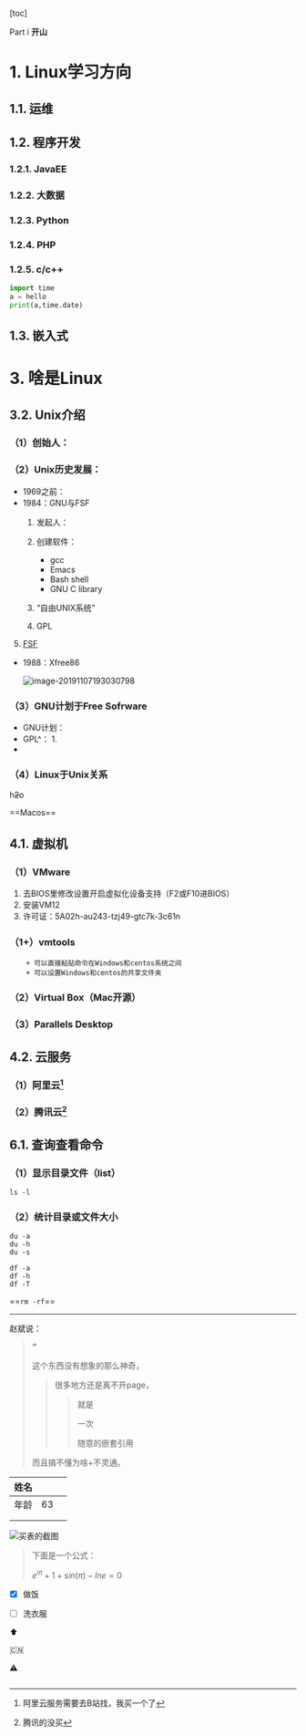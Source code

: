 [toc]



Part i **开山**

# 1. Linux学习方向

## 1.1. 运维

## 1.2. 程序开发

### 1.2.1. JavaEE

### 1.2.2. 大数据

### 1.2.3. Python

### 1.2.4. PHP

### 1.2.5. c/c++



```python
import time
a = hello
print(a,time.date)
```

## 1.3. 嵌入式

# 3. 啥是Linux

## 3.2. Unix介绍

### （1）创始人：

### （2）Unix历史发展：
+ 1969之前：
+ 1984：GNU与FSF
  1. 发起人：
  2. 创建软件：
     + gcc
     + Emacs
     + Bash shell
     + GNU C library
  3. “自由UNIX系统”
  
  4. GPL
  
5. [FSF](http://www.fsf.org/resources)

+ 1988：Xfree86

  <img src="/Users/apple/Library/Application Support/typora-user-images/image-20191107193030798.png" alt="image-20191107193030798"  />

### （3）GNU计划于Free Sofrware

+ GNU计划：
+ GPL^：
  1. 
+ 

### （4）Linux于Unix关系

h~~2~~o

==Macos==

## 4.1. 虚拟机

### （1）VMware

1. 去BIOS里修改设置开启虚拟化设备支持（F2或F10进BIOS）
2. 安装VM12
3. 许可证：5A02h-au243-tzj49-gtc7k-3c61n

### （1+）vmtools

		+ 可以直接粘贴命令在Windows和centos系统之间
		+ 可以设置Windows和centos的共享文件夹

### （2）Virtual Box（Mac开源）

### （3）Parallels Desktop

## 4.2. 云服务

### （1）阿里云[^1]

### （2）腾讯云[^2]

[^1]: 阿里云服务需要去B站找，我买一个了
[^2]: 腾讯的没买



## 6.1. 查询查看命令

### （1）显示目录文件（list）

```shell
ls -l
```
### （2）统计目录或文件大小
```shell
du -a
du -h
du -s
```

```shell
df -a
df -h
df -T
```

==`rm -rf`==





---



赵斌说：

> **“**
>
> 这个东西没有想象的那么神奇，
>
> > 很多地方还是离不开page，
> >
> > > 就是
> > >
> > > 一次
> > >
> > > 随意的嵌套引用
>
> 而且搞不懂为啥+不灵通。



| 姓名 |      |      |
| :--: | :--: | ---- |
| 年龄 |  63  |      |
|      |      |      |
|      |      |      |

![买表的截图](/Users/apple/Pictures/截图/QQ20161113-0.jpg)



> 下面是一个公式：
>
> $e^{i\pi}+1+sin(\pi)-lne=0$

+ [x] 做饭

+ [ ] 洗衣服
<!--这是一段注释，不显示-->

:arrow_up:

:cn:

:warning:

```flow

```















